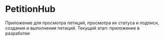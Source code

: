 # PetitionHub

Приложение для просмотра петиций, просмотра их статуса и подписи, создания и выполнения петиций.
Текущий этап: приложение в разработке
